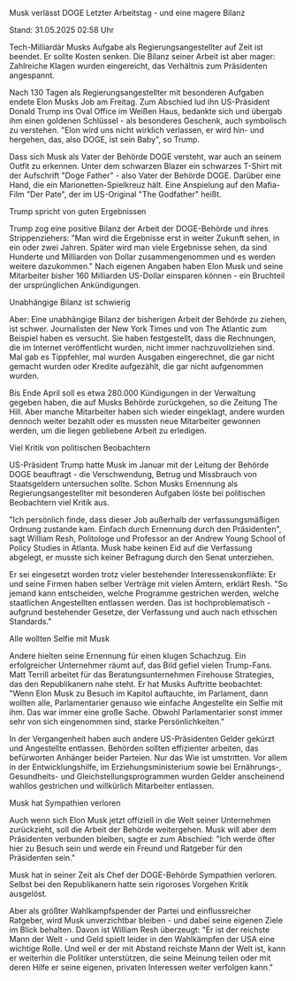 
Musk verlässt DOGE
Letzter Arbeitstag - und eine magere Bilanz


Stand: 31.05.2025 02:58 Uhr


Tech-Milliardär Musks Aufgabe als Regierungsangestellter auf Zeit ist beendet. Er sollte Kosten senken. Die Bilanz seiner Arbeit ist aber mager: Zahlreiche Klagen wurden eingereicht, das Verhältnis zum Präsidenten angespannt. 



Nach 130 Tagen als Regierungsangestellter mit besonderen Aufgaben endete Elon Musks Job am Freitag. Zum Abschied lud ihn US-Präsident Donald Trump ins Oval Office im Weißen Haus, bedankte sich und übergab ihm einen goldenen Schlüssel - als besonderes Geschenk, auch symbolisch zu verstehen. "Elon wird uns nicht wirklich verlassen, er wird hin- und hergehen, das, also DOGE, ist sein Baby", so Trump.


Dass sich Musk als Vater der Behörde DOGE versteht, war auch an seinem Outfit zu erkennen. Unter dem schwarzen Blazer ein schwarzes T-Shirt mit der Aufschrift "Doge Father" - also Vater der Behörde DOGE. Darüber eine Hand, die ein Marionetten-Spielkreuz hält. Eine Anspielung auf den Mafia-Film "Der Pate", der im US-Original "The Godfather" heißt.

Trump spricht von guten Ergebnissen


Trump zog eine positive Bilanz der Arbeit der DOGE-Behörde und ihres Strippenziehers: "Man wird die Ergebnisse erst in weiter Zukunft sehen, in ein oder zwei Jahren. Später wird man viele Ergebnisse sehen, da sind Hunderte und Milliarden von Dollar zusammengenommen und es werden weitere dazukommen." Nach eigenen Angaben haben Elon Musk und seine Mitarbeiter bisher 160 Milliarden US-Dollar einsparen können - ein Bruchteil der ursprünglichen Ankündigungen.

Unabhängige Bilanz ist schwierig


Aber: Eine unabhängige Bilanz der bisherigen Arbeit der Behörde zu ziehen, ist schwer. Journalisten der New York Times und von The Atlantic zum Beispiel haben es versucht. Sie haben festgestellt, dass die Rechnungen, die im Internet veröffentlicht wurden, nicht immer nachzuvollziehen sind. Mal gab es Tippfehler, mal wurden Ausgaben eingerechnet, die gar nicht gemacht wurden oder Kredite aufgezählt, die gar nicht aufgenommen wurden.


Bis Ende April soll es etwa 280.000 Kündigungen in der Verwaltung gegeben haben, die auf Musks Behörde zurückgehen, so die Zeitung The Hill. Aber manche Mitarbeiter haben sich wieder eingeklagt, andere wurden dennoch weiter bezahlt oder es mussten neue Mitarbeiter gewonnen werden, um die liegen gebliebene Arbeit zu erledigen.

Viel Kritik von politischen Beobachtern


US-Präsident Trump hatte Musk im Januar mit der Leitung der Behörde DOGE beauftragt - die Verschwendung, Betrug und Missbrauch von Staatsgeldern untersuchen sollte. Schon Musks Ernennung als Regierungsangestellter mit besonderen Aufgaben löste bei politischen Beobachtern viel Kritik aus.


"Ich persönlich finde, dass dieser Job außerhalb der verfassungsmäßigen Ordnung zustande kam. Einfach durch Ernennung durch den Präsidenten", sagt William Resh, Politologe und Professor an der Andrew Young School of Policy Studies in Atlanta. Musk habe keinen Eid auf die Verfassung abgelegt, er musste sich keiner Befragung durch den Senat unterziehen.


Er sei eingesetzt worden trotz vieler bestehender Interessenskonflikte: Er und seine Firmen haben selber Verträge mit vielen Ämtern, erklärt Resh. "So jemand kann entscheiden, welche Programme gestrichen werden, welche staatlichen Angestellten entlassen werden. Das ist hochproblematisch - aufgrund bestehender Gesetze, der Verfassung und auch nach ethischen Standards."

Alle wollten Selfie mit Musk


Andere hielten seine Ernennung für einen klugen Schachzug. Ein erfolgreicher Unternehmer räumt auf, das Bild gefiel vielen Trump-Fans. Matt Terrill arbeitet für das Beratungsunternehmen Firehouse Strategies, das den Republikanern nahe steht. Er hat Musks Auftritte beobachtet: "Wenn Elon Musk zu Besuch im Kapitol auftauchte, im Parlament, dann wollten alle, Parlamentarier genauso wie einfache Angestellte ein Selfie mit ihm. Das war immer eine große Sache. Obwohl Parlamentarier sonst immer sehr von sich eingenommen sind, starke Persönlichkeiten."


In der Vergangenheit haben auch andere US-Präsidenten Gelder gekürzt und Angestellte entlassen. Behörden sollten effizienter arbeiten, das befürworten Anhänger beider Parteien. Nur das Wie ist umstritten. Vor allem in der Entwicklungshilfe, im Erziehungsministerium sowie bei Ernährungs-, Gesundheits- und Gleichstellungsprogrammen wurden Gelder anscheinend wahllos gestrichen und willkürlich Mitarbeiter entlassen.

Musk hat Sympathien verloren


Auch wenn sich Elon Musk jetzt offiziell in die Welt seiner Unternehmen zurückzieht, soll die Arbeit der Behörde weitergehen. Musk will aber dem Präsidenten verbunden bleiben, sagte er zum Abschied: "Ich werde öfter hier zu Besuch sein und werde ein Freund und Ratgeber für den Präsidenten sein."


Musk hat in seiner Zeit als Chef der DOGE-Behörde Sympathien verloren. Selbst bei den Republikanern hatte sein rigoroses Vorgehen Kritik ausgelöst.


Aber als größter Wahlkampfspender der Partei und einflussreicher Ratgeber, wird Musk unverzichtbar bleiben - und dabei seine eigenen Ziele im Blick behalten. Davon ist William Resh überzeugt: "Er ist der reichste Mann der Welt - und Geld spielt leider in den Wahlkämpfen der USA eine wichtige Rolle. Und weil er der mit Abstand reichste Mann der Welt ist, kann er weiterhin die Politiker unterstützen, die seine Meinung teilen oder mit deren Hilfe er seine eigenen, privaten Interessen weiter verfolgen kann."

